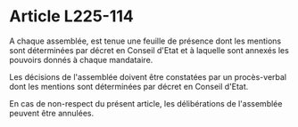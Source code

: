 # Article L225-114

<p>A chaque assemblée, est tenue une feuille de présence dont les mentions sont déterminées par décret en Conseil d'Etat et à laquelle sont annexés les pouvoirs donnés à chaque mandataire.</p><p> Les décisions de l'assemblée doivent être constatées par un procès-verbal dont les mentions sont déterminées par décret en Conseil d'Etat.</p><p> En cas de non-respect du présent article, les délibérations de l'assemblée peuvent être annulées. </p>